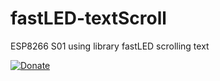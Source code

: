 # fastLED-textScroll  
ESP8266 S01 using library fastLED scrolling text  

[![Donate](https://img.shields.io/badge/donate-PayPal-blue.svg)](https://paypal.me/kreso975)  

